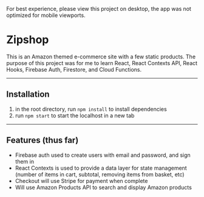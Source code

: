 For best experience, please view this project on desktop, the app was not optimized for mobile viewports.

# Zipshop
This is an Amazon themed e-commerce site with a few static products. The purpose of this project was for me to learn React, React Contexts API, React Hooks, Firebase Auth, Firestore, and Cloud Functions.

-----
## Installation
1) in the root directory, run `npm install` to install dependencies
2) run `npm start` to start the localhost in a new tab

-----
## Features (thus far)
* Firebase auth used to create users with email and password, and sign them in
* React Contexts is used to provide a data layer for state management (number of items in cart, subtotal, removing items from basket, etc)
* Checkout will use Stripe for payment when complete
* Will use Amazon Products API to search and display Amazon products
